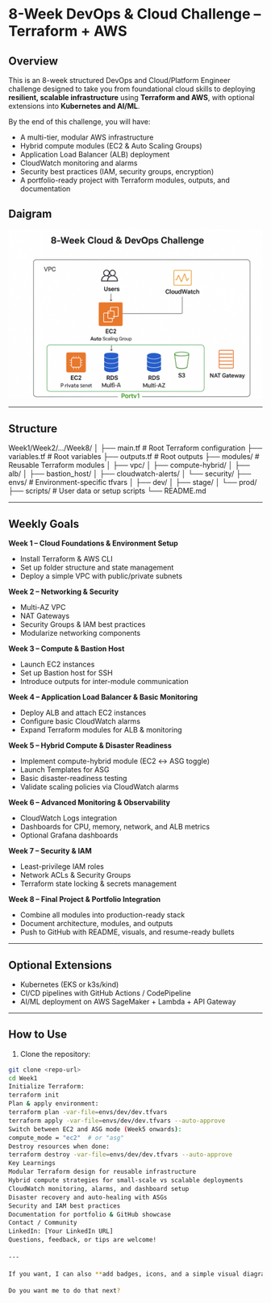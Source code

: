 # 8-Week DevOps & Cloud Challenge – Terraform + AWS

## Overview
This is an 8-week structured DevOps and Cloud/Platform Engineer challenge designed to take you from foundational cloud skills to deploying **resilient, scalable infrastructure** using **Terraform and AWS**, with optional extensions into **Kubernetes and AI/ML**.

By the end of this challenge, you will have:  
- A multi-tier, modular AWS infrastructure  
- Hybrid compute modules (EC2 & Auto Scaling Groups)  
- Application Load Balancer (ALB) deployment  
- CloudWatch monitoring and alarms  
- Security best practices (IAM, security groups, encryption)  
- A portfolio-ready project with Terraform modules, outputs, and documentation  

## Daigram
![Alt text](images/Daigram.png)


---

## Structure

Week1/Week2/.../Week8/
│
├── main.tf # Root Terraform configuration
├── variables.tf # Root variables
├── outputs.tf # Root outputs
├── modules/ # Reusable Terraform modules
│ ├── vpc/
│ ├── compute-hybrid/
│ ├── alb/
│ ├── bastion_host/
│ ├── cloudwatch-alerts/
│ └── security/
├── envs/ # Environment-specific tfvars
│ ├── dev/
│ ├── stage/
│ └── prod/
├── scripts/ # User data or setup scripts
└── README.md

---

## Weekly Goals

**Week 1 – Cloud Foundations & Environment Setup**  
- Install Terraform & AWS CLI  
- Set up folder structure and state management  
- Deploy a simple VPC with public/private subnets  

**Week 2 – Networking & Security**  
- Multi-AZ VPC  
- NAT Gateways  
- Security Groups & IAM best practices  
- Modularize networking components  

**Week 3 – Compute & Bastion Host**  
- Launch EC2 instances  
- Set up Bastion host for SSH  
- Introduce outputs for inter-module communication  

**Week 4 – Application Load Balancer & Basic Monitoring**  
- Deploy ALB and attach EC2 instances  
- Configure basic CloudWatch alarms  
- Expand Terraform modules for ALB & monitoring  

**Week 5 – Hybrid Compute & Disaster Readiness**  
- Implement compute-hybrid module (EC2 ↔ ASG toggle)  
- Launch Templates for ASG  
- Basic disaster-readiness testing  
- Validate scaling policies via CloudWatch alarms  

**Week 6 – Advanced Monitoring & Observability**  
- CloudWatch Logs integration  
- Dashboards for CPU, memory, network, and ALB metrics  
- Optional Grafana dashboards  

**Week 7 – Security & IAM**  
- Least-privilege IAM roles  
- Network ACLs & Security Groups  
- Terraform state locking & secrets management  

**Week 8 – Final Project & Portfolio Integration**  
- Combine all modules into production-ready stack  
- Document architecture, modules, and outputs  
- Push to GitHub with README, visuals, and resume-ready bullets  

---

## Optional Extensions
- Kubernetes (EKS or k3s/kind)  
- CI/CD pipelines with GitHub Actions / CodePipeline  
- AI/ML deployment on AWS SageMaker + Lambda + API Gateway  

---

## How to Use

1. Clone the repository:  
```bash
git clone <repo-url>
cd Week1
Initialize Terraform:
terraform init
Plan & apply environment:
terraform plan -var-file=envs/dev/dev.tfvars
terraform apply -var-file=envs/dev/dev.tfvars --auto-approve
Switch between EC2 and ASG mode (Week5 onwards):
compute_mode = "ec2"  # or "asg"
Destroy resources when done:
terraform destroy -var-file=envs/dev/dev.tfvars --auto-approve
Key Learnings
Modular Terraform design for reusable infrastructure
Hybrid compute strategies for small-scale vs scalable deployments
CloudWatch monitoring, alarms, and dashboard setup
Disaster recovery and auto-healing with ASGs
Security and IAM best practices
Documentation for portfolio & GitHub showcase
Contact / Community
LinkedIn: [Your LinkedIn URL]
Questions, feedback, or tips are welcome!

---

If you want, I can also **add badges, icons, and a simple visual diagram section** so your GitHub README **looks more professional and portfolio-ready**.  

Do you want me to do that next?